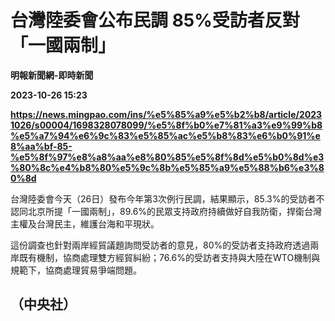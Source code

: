# 台灣陸委會公布民調 85%受訪者反對「一國兩制」
**明報新聞網-即時新聞**

**2023-10-26 15:23**

**https://news.mingpao.com/ins/%e5%85%a9%e5%b2%b8/article/20231026/s00004/1698328078099/%e5%8f%b0%e7%81%a3%e9%99%b8%e5%a7%94%e6%9c%83%e5%85%ac%e5%b8%83%e6%b0%91%e8%aa%bf-85-%e5%8f%97%e8%a8%aa%e8%80%85%e5%8f%8d%e5%b0%8d%e3%80%8c%e4%b8%80%e5%9c%8b%e5%85%a9%e5%88%b6%e3%80%8d**

台灣陸委會今天（26日）發布今年第3次例行民調，結果顯示，85.3%的受訪者不認同北京所提「一國兩制」，89.6%的民眾支持政府持續做好自我防衛，捍衛台灣主權及台灣民主，維護台海和平現狀。

這份調查也針對兩岸經貿議題詢問受訪者的意見，80%的受訪者支持政府透過兩岸既有機制，協商處理雙方經貿糾紛；76.6%的受訪者支持與大陸在WTO機制與規範下，協商處理貿易爭端問題。

（中央社）
-----